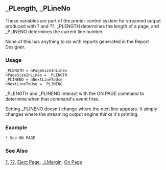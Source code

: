 ## _PLength, _PLineNo

These variables are part of the printer control system for streamed output produced with ? and ??. _PLENGTH determines the length of a page, and _PLINENO determines the current line number.

None of this has anything to do with reports generated in the Report Designer.

### Usage

```foxpro
_PLENGTH = nPageSizeInLines
nPageSizeInLines = _PLENGTH
_PLINENO = nNextLineToUse
nNextLineToUse = _PLINENO
```

_PLENGTH and _PLINENO interact with the ON PAGE command to determine when that command's event fires. 

Setting _PLINENO doesn't change where the next line appears. It simply changes where the streaming output engine thinks it's printing.

### Example

```foxpro
* See ON PAGE
```
### See Also

[?](s4g174.md), [??](s4g174.md), [Eject Page](s4g237.md), [_LMargin](s4g244.md), [On Page](s4g237.md)
